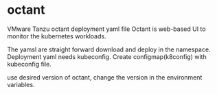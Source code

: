 # octant
VMware Tanzu octant deployment yaml file
Octant is web-based UI to monitor the kubernetes workloads.

The yamsl are straight forward download and deploy in the namespace. 
Deployment yaml needs kubeconfig. Create configmap(k8config) with kubeconfig file.

use desired version of octant, change the version in the environment variables.
